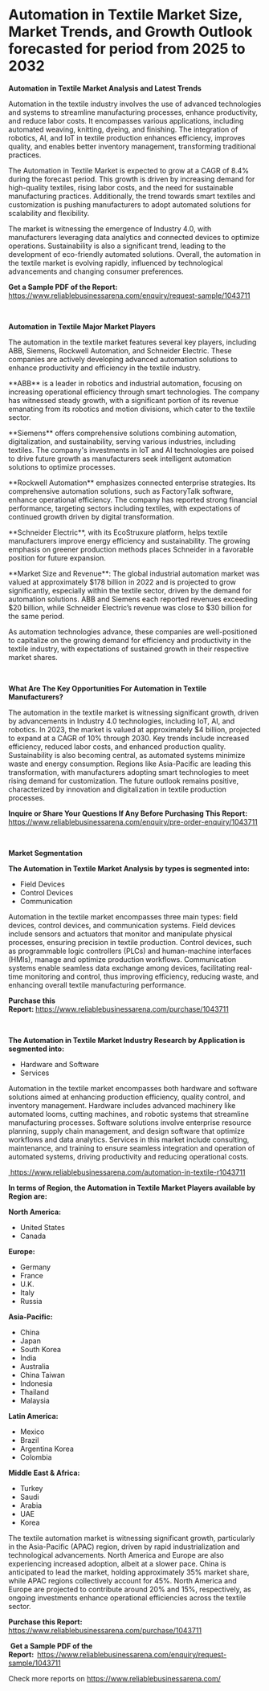 <p><h1>Automation in Textile Market Size, Market Trends, and Growth Outlook forecasted for period from 2025 to 2032</h1></p><p><strong>Automation in Textile Market Analysis and Latest Trends</strong></p>
<p><p>Automation in the textile industry involves the use of advanced technologies and systems to streamline manufacturing processes, enhance productivity, and reduce labor costs. It encompasses various applications, including automated weaving, knitting, dyeing, and finishing. The integration of robotics, AI, and IoT in textile production enhances efficiency, improves quality, and enables better inventory management, transforming traditional practices.</p><p>The Automation in Textile Market is expected to grow at a CAGR of 8.4% during the forecast period. This growth is driven by increasing demand for high-quality textiles, rising labor costs, and the need for sustainable manufacturing practices. Additionally, the trend towards smart textiles and customization is pushing manufacturers to adopt automated solutions for scalability and flexibility.</p><p>The market is witnessing the emergence of Industry 4.0, with manufacturers leveraging data analytics and connected devices to optimize operations. Sustainability is also a significant trend, leading to the development of eco-friendly automated solutions. Overall, the automation in the textile market is evolving rapidly, influenced by technological advancements and changing consumer preferences.</p></p>
<p><strong>Get a Sample PDF of the Report:&nbsp;</strong> <a href="https://www.reliablebusinessarena.com/enquiry/request-sample/1043711?utm_campaign=3165&utm_medium=2&utm_source=Github&utm_content=ia&utm_term=09032025&utm_id=automation-in-textile">https://www.reliablebusinessarena.com/enquiry/request-sample/1043711</a></p>
<p>&nbsp;</p>
<p><strong>Automation in Textile Major Market Players</strong></p>
<p><p>The automation in the textile market features several key players, including ABB, Siemens, Rockwell Automation, and Schneider Electric. These companies are actively developing advanced automation solutions to enhance productivity and efficiency in the textile industry.</p><p>**ABB** is a leader in robotics and industrial automation, focusing on increasing operational efficiency through smart technologies. The company has witnessed steady growth, with a significant portion of its revenue emanating from its robotics and motion divisions, which cater to the textile sector. </p><p>**Siemens** offers comprehensive solutions combining automation, digitalization, and sustainability, serving various industries, including textiles. The company's investments in IoT and AI technologies are poised to drive future growth as manufacturers seek intelligent automation solutions to optimize processes.</p><p>**Rockwell Automation** emphasizes connected enterprise strategies. Its comprehensive automation solutions, such as FactoryTalk software, enhance operational efficiency. The company has reported strong financial performance, targeting sectors including textiles, with expectations of continued growth driven by digital transformation.</p><p>**Schneider Electric**, with its EcoStruxure platform, helps textile manufacturers improve energy efficiency and sustainability. The growing emphasis on greener production methods places Schneider in a favorable position for future expansion. </p><p>**Market Size and Revenue**: The global industrial automation market was valued at approximately $178 billion in 2022 and is projected to grow significantly, especially within the textile sector, driven by the demand for automation solutions. ABB and Siemens each reported revenues exceeding $20 billion, while Schneider Electric’s revenue was close to $30 billion for the same period. </p><p>As automation technologies advance, these companies are well-positioned to capitalize on the growing demand for efficiency and productivity in the textile industry, with expectations of sustained growth in their respective market shares.</p></p>
<p>&nbsp;</p>
<p><strong>What Are The Key Opportunities For Automation in Textile Manufacturers?</strong></p>
<p><p>The automation in the textile market is witnessing significant growth, driven by advancements in Industry 4.0 technologies, including IoT, AI, and robotics. In 2023, the market is valued at approximately $4 billion, projected to expand at a CAGR of 10% through 2030. Key trends include increased efficiency, reduced labor costs, and enhanced production quality. Sustainability is also becoming central, as automated systems minimize waste and energy consumption. Regions like Asia-Pacific are leading this transformation, with manufacturers adopting smart technologies to meet rising demand for customization. The future outlook remains positive, characterized by innovation and digitalization in textile production processes.</p></p>
<p><strong>Inquire or Share Your Questions If Any Before Purchasing This Report:</strong> <a href="https://www.reliablebusinessarena.com/enquiry/pre-order-enquiry/1043711?utm_campaign=3165&utm_medium=2&utm_source=Github&utm_content=ia&utm_term=09032025&utm_id=automation-in-textile">https://www.reliablebusinessarena.com/enquiry/pre-order-enquiry/1043711</a></p>
<p>&nbsp;</p>
<p><strong>Market Segmentation</strong></p>
<p><strong>The Automation in Textile Market Analysis by types is segmented into:</strong></p>
<p><ul><li>Field Devices</li><li>Control Devices</li><li>Communication</li></ul></p>
<p><p>Automation in the textile market encompasses three main types: field devices, control devices, and communication systems. Field devices include sensors and actuators that monitor and manipulate physical processes, ensuring precision in textile production. Control devices, such as programmable logic controllers (PLCs) and human-machine interfaces (HMIs), manage and optimize production workflows. Communication systems enable seamless data exchange among devices, facilitating real-time monitoring and control, thus improving efficiency, reducing waste, and enhancing overall textile manufacturing performance.</p></p>
<p><strong>Purchase this Report:&nbsp;</strong><a href="https://www.reliablebusinessarena.com/purchase/1043711?utm_campaign=3165&utm_medium=2&utm_source=Github&utm_content=ia&utm_term=09032025&utm_id=automation-in-textile">https://www.reliablebusinessarena.com/purchase/1043711</a></p>
<p>&nbsp;</p>
<p><strong>The Automation in Textile Market Industry Research by Application is segmented into:</strong></p>
<p><ul><li>Hardware and Software</li><li>Services</li></ul></p>
<p><p>Automation in the textile market encompasses both hardware and software solutions aimed at enhancing production efficiency, quality control, and inventory management. Hardware includes advanced machinery like automated looms, cutting machines, and robotic systems that streamline manufacturing processes. Software solutions involve enterprise resource planning, supply chain management, and design software that optimize workflows and data analytics. Services in this market include consulting, maintenance, and training to ensure seamless integration and operation of automated systems, driving productivity and reducing operational costs.</p></p>
<p><a href="https://www.reliablebusinessarena.com/automation-in-textile-r1043711?utm_campaign=3165&utm_medium=2&utm_source=Github&utm_content=ia&utm_term=09032025&utm_id=automation-in-textile">&nbsp;https://www.reliablebusinessarena.com/automation-in-textile-r1043711</a></p>
<p><strong>In terms of Region, the Automation in Textile Market Players available by Region are:</strong></p>
<p>
    <p> <strong> North America: </strong>
        <ul>
            <li>United States</li>
            <li>Canada</li>
        </ul>
        </p> 
    <p> <strong> Europe: </strong>
        <ul>
            <li>Germany</li>
            <li>France</li>
            <li>U.K.</li>
            <li>Italy</li>
            <li>Russia</li>
        </ul>
        </p> 
    <p> <strong> Asia-Pacific: </strong>
        <ul>
            <li>China</li>
            <li>Japan</li>
            <li>South Korea</li>
            <li>India</li>
            <li>Australia</li>
            <li>China Taiwan</li>
            <li>Indonesia</li>
            <li>Thailand</li>
            <li>Malaysia</li>
        </ul>
        </p> 
    <p> <strong> Latin America: </strong>
        <ul>
            <li>Mexico</li>
            <li>Brazil</li>
            <li>Argentina Korea</li>
            <li>Colombia</li>
        </ul>
        </p> 
    <p> <strong> Middle East & Africa: </strong>
        <ul>
            <li>Turkey</li>
            <li>Saudi</li>
            <li>Arabia</li>
            <li>UAE</li>
            <li>Korea</li>
        </ul>
    </p>
    </p>
<p><p>The textile automation market is witnessing significant growth, particularly in the Asia-Pacific (APAC) region, driven by rapid industrialization and technological advancements. North America and Europe are also experiencing increased adoption, albeit at a slower pace. China is anticipated to lead the market, holding approximately 35% market share, while APAC regions collectively account for 45%. North America and Europe are projected to contribute around 20% and 15%, respectively, as ongoing investments enhance operational efficiencies across the textile sector.</p></p>
<p><strong>Purchase this Report: </strong><a href="https://www.reliablebusinessarena.com/purchase/1043711?utm_campaign=3165&utm_medium=2&utm_source=Github&utm_content=ia&utm_term=09032025&utm_id=automation-in-textile">https://www.reliablebusinessarena.com/purchase/1043711</a></p>
<p>&nbsp;<strong>Get a Sample PDF of the Report:&nbsp;&nbsp;</strong><a href="https://www.reliablebusinessarena.com/enquiry/request-sample/1043711?utm_campaign=3165&utm_medium=2&utm_source=Github&utm_content=ia&utm_term=09032025&utm_id=automation-in-textile">https://www.reliablebusinessarena.com/enquiry/request-sample/1043711</a></p>
<p><strong></strong></p>
<p>Check more reports on <a href="https://www.reliablebusinessarena.com/?utm_campaign=3165&utm_medium=2&utm_source=Github&utm_content=ia&utm_term=09032025&utm_id=automation-in-textile">https://www.reliablebusinessarena.com/</a></p>